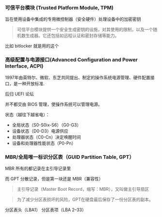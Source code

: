 ### 可信平台模块 (Trusted Platform Module, TPM)

旨在使用设备中集成的专用微控制器（安全硬件）处理设备中的加密密钥

> 可信平台模块提供一个安全生成密钥的设施，对其使用的限制，以及一个随机数生成器。它还包括如远程认证和密封存储等能力。

比如 bitlocker 就是用的这个

### 高级配置与电源接口(Advanced Configuration and Power Interface, ACPI)

1997年由英特尔、微软、东芝共同提出、制定的操作系统电源管理、硬件配置接口，是一种开放标准.

后归 UEFI 论坛

并不都交由 BIOS 管理，使操作系统可以管理电源。

状态（越往下越省电）：
- 全局状态（S0-S0ix-S6）（G0-G3）
- 设备状态（D0-D3）电源供应
- 处理器状态（C0-Cn）决定唤醒时间
- 设备和处理器性能状态（P0-Pn）

### MBR/全局唯一标识分区表（GUID Partition Table, GPT）

MBR 所有的都记录在主引导记录里

而 GPT 分散记录，但是第一块还是 MBR（兼容性）

> 主引导记录（Master Boot Record，缩写：MBR），又叫做主引导扇区

> 为了减少分区表损坏的风险，GPT在硬盘最后保存了一份分区表的副本。

分区表头（LBA1）
分区表项（LBA 2–33）
